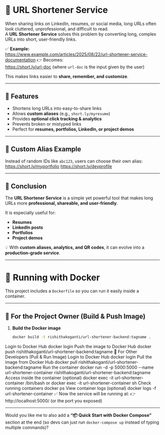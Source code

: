 # 🔗 URL Shortener Service  

When sharing links on LinkedIn, resumes, or social media, long URLs often look cluttered, unprofessional, and difficult to read.  
A **URL Shortener Service** solves this problem by converting long, complex URLs into short, user-friendly links.  

✅ **Example:**  
https://www.example.com/articles/2025/08/22/url-shortener-service-documentation
👉 Becomes:  
https://short.ly/url-doc
(where `url-doc` is the input given by the user)  

This makes links easier to **share, remember, and customize**.  

---

## 🚀 Features  
- Shortens long URLs into easy-to-share links  
- Allows **custom aliases** (e.g., `short.ly/myresume`)  
- Provides **optional click tracking & analytics**  
- Prevents broken or mistyped links  
- Perfect for **resumes, portfolios, LinkedIn, or project demos**  

---

## 🎯 Custom Alias Example  
Instead of random IDs like `abc123`, users can choose their own alias:  
https://short.ly/myportfolio
https://short.ly/devprofile

---

## 📖 Conclusion  
The **URL Shortener Service** is a simple yet powerful tool that makes long URLs more **professional, shareable, and user-friendly**.  

It is especially useful for:  
- **Resumes**  
- **LinkedIn posts**  
- **Portfolios**  
- **Project demos**  

💡 With **custom aliases, analytics, and QR codes**, it can evolve into a **production-grade service**.  

---

# 🐳 Running with Docker  

This project includes a `Dockerfile` so you can run it easily inside a container.  

---

## 🔹 For the Project Owner (Build & Push Image)  

1. **Build the Docker image**  
   ```bash
   docker build -t rishithakoganti/url-shortener-backend:tagname .
Login to Docker Hub
docker login
Push the image to Docker Hub
docker push rishithakoganti/url-shortener-backend:tagname
🔹 For Other Developers (Pull & Run Image)
Login to Docker Hub
docker login
Pull the image from Docker Hub
docker pull rishithakoganti/url-shortener-backend:tagname
Run the container
docker run -d -p 5000:5000 --name url-shortener-container rishithakoganti/url-shortener-backend:tagname
Access inside the container (optional)
docker exec -it url-shortener-container /bin/bash
or
docker exec -it url-shortener-container sh
Check running containers
docker ps
View container logs (optional)
docker logs -f url-shortener-container
✅ Now the service will be running at:
👉 http://localhost:5000/ (or the port you exposed)

---

Would you like me to also add a **“📦 Quick Start with Docker Compose”** section at the end (so devs can just run `docker-compose up` instead of typing multiple commands)?
